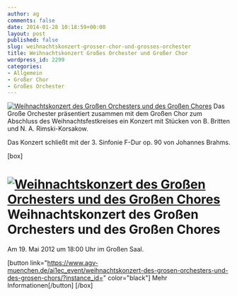```yaml
---
author: ag
comments: false
date: 2014-01-28 10:18:59+00:00
layout: post
published: false
slug: weihnachtskonzert-grosser-chor-und-grosses-orchester
title: Weihnachtskonzert Großes Orchester und Großer Chor
wordpress_id: 2299
categories:
- Allgemein
- Großer Chor
- Großes Orchester
---
```


[![Weihnachtskonzert des Großen Orchesters und des Großen Chores](https://www.agv-muenchen.de/wp-content/uploads/2014/01/f3fe06a2-8437-11e3-8bde-731a67276051.jpg)](https://www.agv-muenchen.de/ai1ec_event/weihnachtskonzert-des-grosen-orchesters-und-des-grosen-chors/?instance_id=)
Das Große Orchester präsentiert zusammen mit dem Großen Chor zum Abschluss des Weihnachtsfestkreises ein Konzert mit Stücken von B. Britten und N. A. Rimski-Korsakow.

Das Konzert schließt mit der 3. Sinfonie F-Dur op. 90 von Johannes Brahms.

[box]

# [![Weihnachtskonzert des Großen Orchesters und des Großen Chores](https://www.agv-muenchen.de/wp-content/uploads/2014/01/f3fe06a2-8437-11e3-8bde-731a67276051.jpg)](https://www.agv-muenchen.de/ai1ec_event/weihnachtskonzert-des-grosen-orchesters-und-des-grosen-chors/?instance_id=)Weihnachtskonzert des Großen Orchesters und des Großen Chores

Am 19. Mai 2012 um 18:00 Uhr im Großen Saal.

[button link="https://www.agv-muenchen.de/ai1ec_event/weihnachtskonzert-des-grosen-orchesters-und-des-grosen-chors/?instance_id=" color="black"] Mehr Informationen[/button]
[/box]
